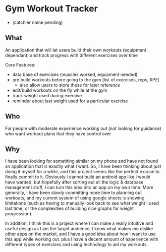 # Gym Workout Tracker 
- (catchier name pending)

## What
An application that will let users build their own workouts (equipment dependant) and 
track progress with different exercises over time

Core Features:
- data base of exercises (muscles worked, equipment needed)
- pre build workouts before going to the gym (list of exercises, reps, RPE)
    - also allow users to store these for later reference
- edit/build workouts on the fly while at the gym 
- track weight used during exercise
- reminder about last weight used for a particular exercise

## Who
For people with moderate experience working out (not looking for guidance)
who want workout plans that they have control over

## Why
I have been looking for something similar on my phone and have not found an application that 
is exactly what I want. So, I have been thinking about just doing it myself for a while, and this 
project seems like the perfect excuse to finally commit to it. Obviously I cannot build an
android app like I would have wanted, but hopefully after sorting out all the logic & database management stuff, 
I can turn this idea into an app on my own time. More generally, I have been slowly committing 
more time to planning out workouts, and my current system of using google sheets is showing limitations
(such as having to manually look back to see what weight I used last time, or the complexities of building nice graphs
for weight progression). 

In addition, I think this is a project where I can make a really intuitive and useful design as I 
am the target audience. I know what makes me dislike other apps on the market, and I have a good
idea about how I want to use this app while working out. plus I have a decent amount of experience with different types
of exercises and using technology to aid my workouts.   